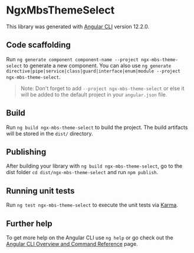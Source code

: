 # NgxMbsThemeSelect

This library was generated with [Angular CLI](https://github.com/angular/angular-cli) version 12.2.0.

## Code scaffolding

Run `ng generate component component-name --project ngx-mbs-theme-select` to generate a new component. You can also use `ng generate directive|pipe|service|class|guard|interface|enum|module --project ngx-mbs-theme-select`.
> Note: Don't forget to add `--project ngx-mbs-theme-select` or else it will be added to the default project in your `angular.json` file. 

## Build

Run `ng build ngx-mbs-theme-select` to build the project. The build artifacts will be stored in the `dist/` directory.

## Publishing

After building your library with `ng build ngx-mbs-theme-select`, go to the dist folder `cd dist/ngx-mbs-theme-select` and run `npm publish`.

## Running unit tests

Run `ng test ngx-mbs-theme-select` to execute the unit tests via [Karma](https://karma-runner.github.io).

## Further help

To get more help on the Angular CLI use `ng help` or go check out the [Angular CLI Overview and Command Reference](https://angular.io/cli) page.
